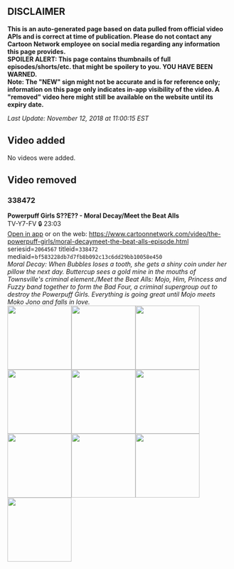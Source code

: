 ## DISCLAIMER
**This is an auto-generated page based on data pulled from official video APIs and is correct at time of publication. Please do not contact any Cartoon Network employee on social media regarding any information this page provides.**  
**SPOILER ALERT: This page contains thumbnails of full episodes/shorts/etc. that might be spoilery to you. YOU HAVE BEEN WARNED.**  
**Note: The "NEW" sign might not be accurate and is for reference only; information on this page only indicates in-app visibility of the video. A "removed" video here might still be available on the website until its expiry date.**  

_Last Update: November 12, 2018 at 11:00:15 EST_
## Video added
No videos were added.
## Video removed
### 338472
**Powerpuff Girls S??E?? - Moral Decay/Meet the Beat Alls**  
TV-Y7-FV 🔒 23:03  
[Open in app](https://tinyurl.com/yc8nk29h) or on the web: https://www.cartoonnetwork.com/video/the-powerpuff-girls/moral-decaymeet-the-beat-alls-episode.html  
seriesid=`2064567` titleid=`338472` mediaid=`bf583228db7d7fb8b092c13c6dd29bb10058e450`  
_Moral Decay: When Bubbles loses a tooth, she gets a shiny coin under her pillow the next day. Buttercup sees a gold mine in the mouths of Townsville's criminal element./Meet the Beat Alls: Mojo, Him, Princess and Fuzzy band together to form the Bad Four, a criminal supergroup out to destroy the Powerpuff Girls. Everything is going great until Mojo meets Moko Jono and falls in love._  
<a href="https://s3.amazonaws.com/cn-orchestrator/338472_001_1280x720.jpg"><img src="https://s3.amazonaws.com/cn-orchestrator/338472_001_640x360.jpg" height="144px" /></a><a href="https://s3.amazonaws.com/cn-orchestrator/338472_002_1280x720.jpg"><img src="https://s3.amazonaws.com/cn-orchestrator/338472_002_640x360.jpg" height="144px" /></a><a href="https://s3.amazonaws.com/cn-orchestrator/338472_003_1280x720.jpg"><img src="https://s3.amazonaws.com/cn-orchestrator/338472_003_640x360.jpg" height="144px" /></a><a href="https://s3.amazonaws.com/cn-orchestrator/338472_004_1280x720.jpg"><img src="https://s3.amazonaws.com/cn-orchestrator/338472_004_640x360.jpg" height="144px" /></a><a href="https://s3.amazonaws.com/cn-orchestrator/338472_005_1280x720.jpg"><img src="https://s3.amazonaws.com/cn-orchestrator/338472_005_640x360.jpg" height="144px" /></a><a href="https://s3.amazonaws.com/cn-orchestrator/338472_006_1280x720.jpg"><img src="https://s3.amazonaws.com/cn-orchestrator/338472_006_640x360.jpg" height="144px" /></a><a href="https://s3.amazonaws.com/cn-orchestrator/338472_007_1280x720.jpg"><img src="https://s3.amazonaws.com/cn-orchestrator/338472_007_640x360.jpg" height="144px" /></a><a href="https://s3.amazonaws.com/cn-orchestrator/338472_008_1280x720.jpg"><img src="https://s3.amazonaws.com/cn-orchestrator/338472_008_640x360.jpg" height="144px" /></a><a href="https://s3.amazonaws.com/cn-orchestrator/338472_009_1280x720.jpg"><img src="https://s3.amazonaws.com/cn-orchestrator/338472_009_640x360.jpg" height="144px" /></a><a href="https://s3.amazonaws.com/cn-orchestrator/338472_010_1280x720.jpg"><img src="https://s3.amazonaws.com/cn-orchestrator/338472_010_640x360.jpg" height="144px" /></a>
